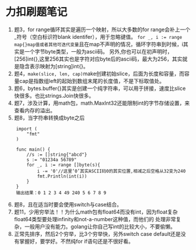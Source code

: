 # 力扣刷题笔记
1. 题3，for range循环其实是遍历一个映射，所以大多数的for range会补上一个_符号（空白标识符blank identifer），用于忽略键值。
`for _, i := range map{}map值或者其他可迭代变量`且在map不声明的情况，循环字符串到时候，i其实是一个字节byte类型，一般为ascii码。
另外,你也可以在初声明时，[256]int{},这里256其实也是字符对应byte后的ascii码，最大为256，其实就是隐含表示映射为[string]int{}。  
2. 题4，`make(slice, len, cap)`make创建初始slice，后面为长度和容量，而容量cap是指数组left的起始到数组末尾的长度值，不是下标取值处。  
3. 题6，bytes.buffer{}其实是创建一个纯字符串，可以用于拼接，速度比slice快很多。也比strings.Join快很多。  
4. 题7，涉及计算，用math包，math.MaxInt32还能限制int的字节存储设置，来查看内存的溢出。
5. 题8，当字符串转换成byte之后
```
	import (
		"fmt"
	)

	func main() {
		//s := []string{"abcd"}
		s := "01234a 56789"
		for _, i := range []byte(s){
		    i -= '0'//这里‘0’其实ASCII码0的其实位置,相减之后空格从32变为240
		    fmt.Println(int(i))
		}
	}
	输出结果：0 1 2 3 4 49 240 5 6 7 8 9
```
6. 题8，且在适当时要会使用switch与case结合。
7. 题11，少用穷举法！！为什么math包有float64而没有int，因为float复杂float64类型要处理infinity和not-a-number这种值，而他们的
处理非常复杂，一般用户没有能力。golang让你自己写int的比较大小，不要偷懒。
8. 正常先排序，然后2个穷举，比3个穷举快，另外switch case default还是没有掌握好，要学好。不然纯for if语句还是不很好看。
